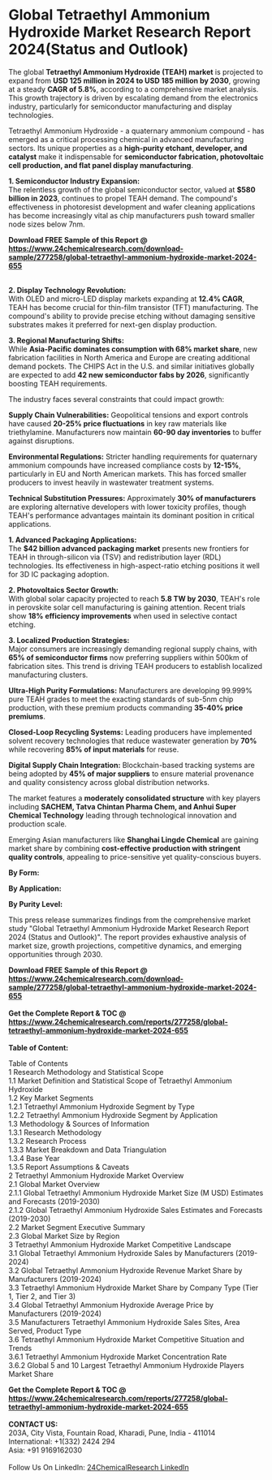 <h1>Global Tetraethyl Ammonium Hydroxide Market Research Report 2024(Status and Outlook)</h1><p>The global <strong>Tetraethyl Ammonium Hydroxide (TEAH) market</strong> is projected to expand from <strong>USD 125 million in 2024 to USD 185 million by 2030</strong>, growing at a steady <strong>CAGR of 5.8%</strong>, according to a comprehensive market analysis. This growth trajectory is driven by escalating demand from the electronics industry, particularly for semiconductor manufacturing and display technologies.</p><p>Tetraethyl Ammonium Hydroxide - a quaternary ammonium compound - has emerged as a critical processing chemical in advanced manufacturing sectors. Its unique properties as a <strong>high-purity etchant, developer, and catalyst</strong> make it indispensable for <strong>semiconductor fabrication, photovoltaic cell production, and flat panel display manufacturing</strong>.</p><p><strong>1. Semiconductor Industry Expansion:</strong><br>
The relentless growth of the global semiconductor sector, valued at <strong>$580 billion in 2023</strong>, continues to propel TEAH demand. The compound's effectiveness in photoresist development and wafer cleaning applications has become increasingly vital as chip manufacturers push toward smaller node sizes below 7nm.</p><div><b>Download FREE Sample of this Report @ 
            <a href="https://www.24chemicalresearch.com/download-sample/277258/global-tetraethyl-ammonium-hydroxide-market-2024-655">
            https://www.24chemicalresearch.com/download-sample/277258/global-tetraethyl-ammonium-hydroxide-market-2024-655</a></b></div><br><p><strong>2. Display Technology Revolution:</strong><br>
With OLED and micro-LED display markets expanding at <strong>12.4% CAGR</strong>, TEAH has become crucial for thin-film transistor (TFT) manufacturing. The compound's ability to provide precise etching without damaging sensitive substrates makes it preferred for next-gen display production.</p><p><strong>3. Regional Manufacturing Shifts:</strong><br>
While <strong>Asia-Pacific dominates consumption with 68% market share</strong>, new fabrication facilities in North America and Europe are creating additional demand pockets. The CHIPS Act in the U.S. and similar initiatives globally are expected to add <strong>42 new semiconductor fabs by 2026</strong>, significantly boosting TEAH requirements.</p><p>The industry faces several constraints that could impact growth:</p><p><strong>Supply Chain Vulnerabilities:</strong> Geopolitical tensions and export controls have caused <strong>20-25% price fluctuations</strong> in key raw materials like triethylamine. Manufacturers now maintain <strong>60-90 day inventories</strong> to buffer against disruptions.</p><p><strong>Environmental Regulations:</strong> Stricter handling requirements for quaternary ammonium compounds have increased compliance costs by <strong>12-15%</strong>, particularly in EU and North American markets. This has forced smaller producers to invest heavily in wastewater treatment systems.</p><p><strong>Technical Substitution Pressures:</strong> Approximately <strong>30% of manufacturers</strong> are exploring alternative developers with lower toxicity profiles, though TEAH's performance advantages maintain its dominant position in critical applications.</p><p><strong>1. Advanced Packaging Applications:</strong><br>
The <strong>$42 billion advanced packaging market</strong> presents new frontiers for TEAH in through-silicon via (TSV) and redistribution layer (RDL) technologies. Its effectiveness in high-aspect-ratio etching positions it well for 3D IC packaging adoption.</p><p><strong>2. Photovoltaics Sector Growth:</strong><br>
With global solar capacity projected to reach <strong>5.8 TW by 2030</strong>, TEAH's role in perovskite solar cell manufacturing is gaining attention. Recent trials show <strong>18% efficiency improvements</strong> when used in selective contact etching.</p><p><strong>3. Localized Production Strategies:</strong><br>
Major consumers are increasingly demanding regional supply chains, with <strong>65% of semiconductor firms</strong> now preferring suppliers within 500km of fabrication sites. This trend is driving TEAH producers to establish localized manufacturing clusters.</p><p><strong>Ultra-High Purity Formulations:</strong> Manufacturers are developing 99.999% pure TEAH grades to meet the exacting standards of sub-5nm chip production, with these premium products commanding <strong>35-40% price premiums</strong>.</p><p><strong>Closed-Loop Recycling Systems:</strong> Leading producers have implemented solvent recovery technologies that reduce wastewater generation by <strong>70%</strong> while recovering <strong>85% of input materials</strong> for reuse.</p><p><strong>Digital Supply Chain Integration:</strong> Blockchain-based tracking systems are being adopted by <strong>45% of major suppliers</strong> to ensure material provenance and quality consistency across global distribution networks.</p><p>The market features a <strong>moderately consolidated structure</strong> with key players including <strong>SACHEM, Tatva Chintan Pharma Chem, and Anhui Super Chemical Technology</strong> leading through technological innovation and production scale.</p><p>Emerging Asian manufacturers like <strong>Shanghai Lingde Chemical</strong> are gaining market share by combining <strong>cost-effective production with stringent quality controls</strong>, appealing to price-sensitive yet quality-conscious buyers.</p><p><strong>By Form:</strong></p><p><strong>By Application:</strong></p><p><strong>By Purity Level:</strong></p><p>This press release summarizes findings from the comprehensive market study "Global Tetraethyl Ammonium Hydroxide Market Research Report 2024 (Status and Outlook)". The report provides exhaustive analysis of market size, growth projections, competitive dynamics, and emerging opportunities through 2030.</p><div><b>Download FREE Sample of this Report @ 
            <a href="https://www.24chemicalresearch.com/download-sample/277258/global-tetraethyl-ammonium-hydroxide-market-2024-655">
            https://www.24chemicalresearch.com/download-sample/277258/global-tetraethyl-ammonium-hydroxide-market-2024-655</a></b></div><br><div><b>Get the Complete Report & TOC @ 
            <a href="https://www.24chemicalresearch.com/reports/277258/global-tetraethyl-ammonium-hydroxide-market-2024-655">
            https://www.24chemicalresearch.com/reports/277258/global-tetraethyl-ammonium-hydroxide-market-2024-655</a></b></div><br>
            <b>Table of Content:</b><p>Table of Contents<br />
1 Research Methodology and Statistical Scope<br />
1.1 Market Definition and Statistical Scope of Tetraethyl Ammonium Hydroxide<br />
1.2 Key Market Segments<br />
1.2.1 Tetraethyl Ammonium Hydroxide Segment by Type<br />
1.2.2 Tetraethyl Ammonium Hydroxide Segment by Application<br />
1.3 Methodology & Sources of Information<br />
1.3.1 Research Methodology<br />
1.3.2 Research Process<br />
1.3.3 Market Breakdown and Data Triangulation<br />
1.3.4 Base Year<br />
1.3.5 Report Assumptions & Caveats<br />
2 Tetraethyl Ammonium Hydroxide Market Overview<br />
2.1 Global Market Overview<br />
2.1.1 Global Tetraethyl Ammonium Hydroxide Market Size (M USD) Estimates and Forecasts (2019-2030)<br />
2.1.2 Global Tetraethyl Ammonium Hydroxide Sales Estimates and Forecasts (2019-2030)<br />
2.2 Market Segment Executive Summary<br />
2.3 Global Market Size by Region<br />
3 Tetraethyl Ammonium Hydroxide Market Competitive Landscape<br />
3.1 Global Tetraethyl Ammonium Hydroxide Sales by Manufacturers (2019-2024)<br />
3.2 Global Tetraethyl Ammonium Hydroxide Revenue Market Share by Manufacturers (2019-2024)<br />
3.3 Tetraethyl Ammonium Hydroxide Market Share by Company Type (Tier 1, Tier 2, and Tier 3)<br />
3.4 Global Tetraethyl Ammonium Hydroxide Average Price by Manufacturers (2019-2024)<br />
3.5 Manufacturers Tetraethyl Ammonium Hydroxide Sales Sites, Area Served, Product Type<br />
3.6 Tetraethyl Ammonium Hydroxide Market Competitive Situation and Trends<br />
3.6.1 Tetraethyl Ammonium Hydroxide Market Concentration Rate<br />
3.6.2 Global 5 and 10 Largest Tetraethyl Ammonium Hydroxide Players Market Share </p><div><b>Get the Complete Report & TOC @ 
            <a href="https://www.24chemicalresearch.com/reports/277258/global-tetraethyl-ammonium-hydroxide-market-2024-655">
            https://www.24chemicalresearch.com/reports/277258/global-tetraethyl-ammonium-hydroxide-market-2024-655</a></b></div><br><b>CONTACT US:</b><br>
            203A, City Vista, Fountain Road, Kharadi, Pune, India - 411014<br>
            International: +1(332) 2424 294<br>
            Asia: +91 9169162030 <br><br>
            Follow Us On LinkedIn: <a href="https://www.linkedin.com/company/24chemicalresearch/">24ChemicalResearch LinkedIn</a>